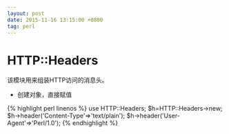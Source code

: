 ```yaml
---
layout: post
date: 2015-11-16 13:15:00 +0800
tag: perl
---
```


# HTTP::Headers

该模块用来组装HTTP访问的消息头。

* 创建对象，直接赋值

{% highlight perl linenos %}
use HTTP::Headers;
$h=HTTP::Headers->new;
$h->header('Content-Type'=>'text/plain');
$h->header('User-Agent'=>'Perl/1.0');
{% endhighlight %}